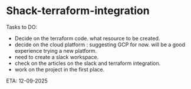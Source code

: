 # Shack-terraform-integration

Tasks to DO:

- Decide on the terraform code. what resource to be created.
- decide on the cloud platform : suggesting GCP for now. will be a good experience trying a new platform.
- need to create a slack workspace.
- check on the articles on the slack and terraform integration.
- work on the project in the first place.

ETA: 12-09-2025
